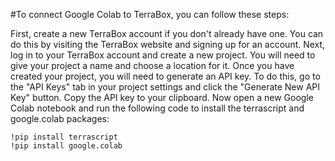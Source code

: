 #To connect Google Colab to TerraBox, you can follow these steps:

First, create a new TerraBox account if you don't already have one. You can do this by visiting the TerraBox website and signing up for an account.
Next, log in to your TerraBox account and create a new project. You will need to give your project a name and choose a location for it.
Once you have created your project, you will need to generate an API key. To do this, go to the "API Keys" tab in your project settings and click the "Generate New API Key" button. Copy the API key to your clipboard.
Now open a new Google Colab notebook and run the following code to install the terrascript and google.colab packages:

```
!pip install terrascript
!pip install google.colab
```
